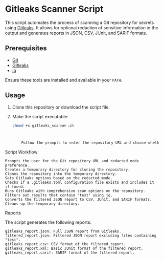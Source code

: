 # Gitleaks Scanner Script

This script automates the process of scanning a Git repository for secrets using [Gitleaks](https://github.com/zricethezav/gitleaks). It allows for optional redaction of sensitive information in the output and generates reports in JSON, CSV, JUnit, and SARIF formats.

## Prerequisites

- [Git](https://git-scm.com/)
- [Gitleaks](https://github.com/zricethezav/gitleaks)
- [jq](https://stedolan.github.io/jq/)

Ensure these tools are installed and available in your `PATH`.

## Usage

1. Clone this repository or download the script file.
2. Make the script executable:

   ```bash
   chmod +x gitleaks_scanner.sh



       Follow the prompts to enter the repository URL and choose whether to run in redacted mode.

Script Workflow

    Prompts the user for the Git repository URL and redacted mode preference.
    Creates a temporary directory for cloning the repository.
    Clones the repository into the temporary directory.
    Sets Gitleaks options based on the redacted mode.
    Checks if a .gitleaks.toml configuration file exists and includes it if found.
    Runs Gitleaks with comprehensive scan options on the repository.
    Filters out results that contain "test" using jq.
    Converts the filtered JSON report to CSV, JUnit, and SARIF formats.
    Cleans up the temporary directory.

Reports

The script generates the following reports:

    gitleaks_report.json: Full JSON report from Gitleaks.
    filtered_report.json: Filtered JSON report excluding files containing "test".
    gitleaks_report.csv: CSV format of the filtered report.
    gitleaks_report.xml: Basic JUnit format of the filtered report.
    gitleaks_report.sarif: SARIF format of the filtered report.




  
